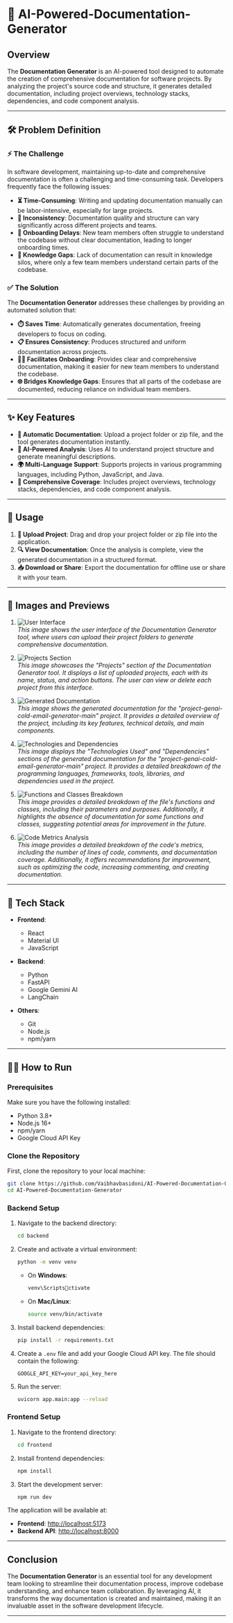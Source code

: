 
# 📄 AI-Powered-Documentation-Generator  

## Overview  

The **Documentation Generator** is an AI-powered tool designed to automate the creation of comprehensive documentation for software projects. By analyzing the project's source code and structure, it generates detailed documentation, including project overviews, technology stacks, dependencies, and code component analysis.  

---

## 🛠️ Problem Definition  

### ⚡ The Challenge  

In software development, maintaining up-to-date and comprehensive documentation is often a challenging and time-consuming task. Developers frequently face the following issues:  

- **⏳ Time-Consuming**: Writing and updating documentation manually can be labor-intensive, especially for large projects.  
- **🎯 Inconsistency**: Documentation quality and structure can vary significantly across different projects and teams.  
- **🚀 Onboarding Delays**: New team members often struggle to understand the codebase without clear documentation, leading to longer onboarding times.  
- **🧠 Knowledge Gaps**: Lack of documentation can result in knowledge silos, where only a few team members understand certain parts of the codebase.  

### ✅ The Solution  

The **Documentation Generator** addresses these challenges by providing an automated solution that:  

- **⏱️ Saves Time**: Automatically generates documentation, freeing developers to focus on coding.  
- **📋 Ensures Consistency**: Produces structured and uniform documentation across projects.  
- **👩‍💻 Facilitates Onboarding**: Provides clear and comprehensive documentation, making it easier for new team members to understand the codebase.  
- **🌐 Bridges Knowledge Gaps**: Ensures that all parts of the codebase are documented, reducing reliance on individual team members.  

---

## ✨ Key Features  

- **📄 Automatic Documentation**: Upload a project folder or zip file, and the tool generates documentation instantly.  
- **🤖 AI-Powered Analysis**: Uses AI to understand project structure and generate meaningful descriptions.  
- **🌍 Multi-Language Support**: Supports projects in various programming languages, including Python, JavaScript, and Java.  
- **🧩 Comprehensive Coverage**: Includes project overviews, technology stacks, dependencies, and code component analysis.  

---

## 🚀 Usage  

1. **📂 Upload Project**: Drag and drop your project folder or zip file into the application.  
2. **🔍 View Documentation**: Once the analysis is complete, view the generated documentation in a structured format.  
3. **📥 Download or Share**: Export the documentation for offline use or share it with your team.  

---

## 🚀 Images and Previews  

1. ![User Interface](images/ui_overview.png)  
   *This image shows the user interface of the Documentation Generator tool, where users can upload their project folders to generate comprehensive documentation.*  

2. ![Projects Section](images/projects_section.png)  
   *This image showcases the "Projects" section of the Documentation Generator tool. It displays a list of uploaded projects, each with its name, status, and action buttons. The user can view or delete each project from this interface.*  

3. ![Generated Documentation](images/generated_docs.png)  
   *This image shows the generated documentation for the "project-genai-cold-email-generator-main" project. It provides a detailed overview of the project, including its key features, technical details, and main components.*  

4. ![Technologies and Dependencies](images/tech_and_dependencies.png)  
   *This image displays the "Technologies Used" and "Dependencies" sections of the generated documentation for the "project-genai-cold-email-generator-main" project. It provides a detailed breakdown of the programming languages, frameworks, tools, libraries, and dependencies used in the project.*  

5. ![Functions and Classes Breakdown](images/functions_classes_breakdown.png)  
   *This image provides a detailed breakdown of the file's functions and classes, including their parameters and purposes. Additionally, it highlights the absence of documentation for some functions and classes, suggesting potential areas for improvement in the future.*  

6. ![Code Metrics Analysis](images/code_metrics_analysis.png)  
   *This image provides a detailed breakdown of the code's metrics, including the number of lines of code, comments, and documentation coverage. Additionally, it offers recommendations for improvement, such as optimizing the code, increasing commenting, and creating documentation.*  

---

## 🚀 Tech Stack  

- **Frontend**:  
  - React  
  - Material UI  
  - JavaScript  

- **Backend**:  
  - Python  
  - FastAPI  
  - Google Gemini AI  
  - LangChain  

- **Others**:  
  - Git  
  - Node.js  
  - npm/yarn  

---

## 🏃‍♂️ How to Run  

### Prerequisites  

Make sure you have the following installed:  
- Python 3.8+  
- Node.js 16+  
- npm/yarn  
- Google Cloud API Key  

### Clone the Repository  

First, clone the repository to your local machine:  

```bash
git clone https://github.com/Vaibhavbasidoni/AI-Powered-Documentation-Generator.git
cd AI-Powered-Documentation-Generator
```

### Backend Setup  

1. Navigate to the backend directory:  

   ```bash
   cd backend
   ```

2. Create and activate a virtual environment:  

   ```bash
   python -m venv venv
   ```

   - On **Windows**:  
     ```bash
     venv\Scriptsctivate
     ```

   - On **Mac/Linux**:  
     ```bash
     source venv/bin/activate
     ```

3. Install backend dependencies:  

   ```bash
   pip install -r requirements.txt
   ```

4. Create a `.env` file and add your Google Cloud API key. The file should contain the following:  

   ```
   GOOGLE_API_KEY=your_api_key_here
   ```

5. Run the server:  

   ```bash
   uvicorn app.main:app --reload
   ```

### Frontend Setup  

1. Navigate to the frontend directory:  

   ```bash
   cd frontend
   ```

2. Install frontend dependencies:  

   ```bash
   npm install
   ```

3. Start the development server:  

   ```bash
   npm run dev
   ```

The application will be available at:  
- **Frontend**: [http://localhost:5173](http://localhost:5173)  
- **Backend API**: [http://localhost:8000](http://localhost:8000)

---

## Conclusion  

The **Documentation Generator** is an essential tool for any development team looking to streamline their documentation process, improve codebase understanding, and enhance team collaboration. By leveraging AI, it transforms the way documentation is created and maintained, making it an invaluable asset in the software development lifecycle.  

---
